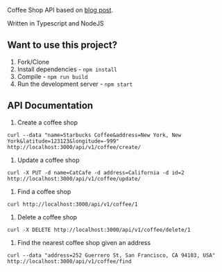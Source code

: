 Coffee Shop API based on [blog post](http://mherman.org/blog/2016/11/05/developing-a-restful-api-with-node-and-typescript/#.WB3zyeErJE4).

Written in Typescript and NodeJS

## Want to use this project?

1. Fork/Clone
1. Install dependencies - `npm install`
1. Compile - `npm run build`
1. Run the development server - `npm start`

## API Documentation

1. Create a coffee shop
```
curl --data "name=Starbucks Coffee&address=New York, New York&latitude=123123&longitude=-999" http://localhost:3000/api/v1/coffee/create/
```

1. Update a coffee shop
```
curl -X PUT -d name=CatCafe -d address=California -d id=2 http://localhost:3000/api/v1/coffee/update/
```

1. Find a coffee shop
```
curl http://localhost:3000/api/v1/coffee/1
```

1. Delete a coffee shop
```
curl -X DELETE http://localhost:3000/api/v1/coffee/delete/1
```

1. Find the nearest coffee shop given an address
```
curl --data "address=252 Guerrero St, San Francisco, CA 94103, USA" http://localhost:3000/api/v1/coffee/find
```
